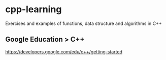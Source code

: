 # cpp-learning
Exercises and examples of functions, data structure and algorithms in C++

## Google Education > C++
https://developers.google.com/edu/c++/getting-started
